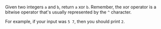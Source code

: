 Given two integers `a` and `b`, return `a` xor `b`. Remember, the xor operator is a bitwise operator that's usually represented by the `^` character.

For example, if your input was `5 7`, then you should print `2`.
